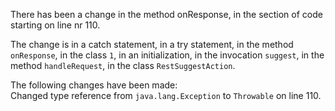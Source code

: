 There has been a change in the method onResponse, in the section of code starting on line nr 110.
  
The change is in a catch statement, in a try statement, in the method ```onResponse```, in the class ```1```, in an initialization, in the invocation ```suggest```, in the method ```handleRequest```, in the class ```RestSuggestAction```.
  
The following changes have been made:  
Changed type reference from ```java.lang.Exception``` to ```Throwable``` on line 110.  
